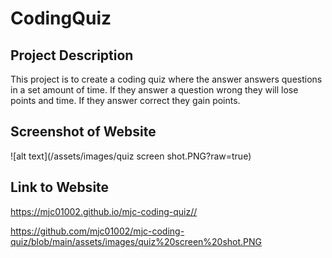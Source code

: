 # CodingQuiz


## Project Description 
This project is to create a coding quiz where the answer answers questions in a set amount of time. If they answer a question wrong they will lose points and time. If they answer correct they gain points. 

## Screenshot of Website

![alt text](/assets/images/quiz screen shot.PNG?raw=true)

## Link to Website
https://mjc01002.github.io/mjc-coding-quiz//

https://github.com/mjc01002/mjc-coding-quiz/blob/main/assets/images/quiz%20screen%20shot.PNG
